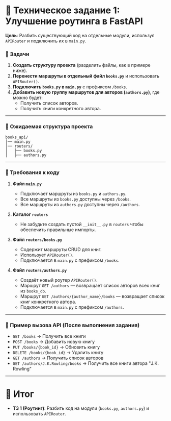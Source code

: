 # **📌 Техническое задание 1: Улучшение роутинга в FastAPI**  

**Цель**: Разбить существующий код на отдельные модули, используя `APIRouter` и подключить их в `main.py`.

### **🔹 Задачи**
1. **Создать структуру проекта** (разделить файлы, как в примере ниже).  
2. **Перенести маршруты в отдельный файл `books.py`** и использовать `APIRouter()`.  
3. **Подключить `books.py` в `main.py`** с префиксом `/books`.  
4. **Добавить новую группу маршрутов для авторов (`authors.py`)**, где можно будет:
   - Получить список авторов.
   - Получить книги конкретного автора.  

---

### **📂 Ожидаемая структура проекта**
```
books_api/
│── main.py
│── routers/
│   ├── books.py
│   ├── authors.py
```

---

### **📌 Требования к коду**
1. **Файл `main.py`**  
   - Подключает маршруты из `books.py` и `authors.py`.  
   - Все маршруты из `books.py` доступны через `/books`.  
   - Все маршруты из `authors.py` доступны через `/authors`.  

2. **Каталог `routers`**
   - Не забудьте создать пустой `__init__.py` в `routers` чтобы обеспечить правильные импорты.

3. **Файл `routers/books.py`**  
   - Содержит маршруты CRUD для книг.  
   - Использует `APIRouter()`.  
   - Подключается в `main.py` с префиксом `/books`.  

4. **Файл `routers/authors.py`**  
   - Создаёт новый роутер `APIRouter()`.  
   - Маршрут `GET /authors` — возвращает список авторов всех книг из `books_db`.  
   - Маршрут `GET /authors/{author_name}/books` — возвращает список книг конкретного автора.  
   - Подключается в `main.py` с префиксом `/authors`.  

---

### **📌 Пример вызова API (После выполнения задания)**  
- `GET /books` → Получить все книги  
- `POST /books` → Добавить новую книгу  
- `PUT /books/{book_id}` → Обновить книгу  
- `DELETE /books/{book_id}` → Удалить книгу  
- `GET /authors` → Получить список авторов  
- `GET /authors/J.K.Rowling/books` → Получить все книги автора "J.K. Rowling"  

---

# **📌 Итог**

- **ТЗ 1 (Роутинг)**: Разбить код на модули (`books.py`, `authors.py`) и использовать `APIRouter`.   

